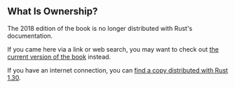 ## What Is Ownership?

The 2018 edition of the book is no longer distributed with Rust's documentation.

If you came here via a link or web search, you may want to check out [the current version of the book](../ch04-01-what-is-ownership.html) instead.

If you have an internet connection, you can [find a copy distributed with Rust 1.30](https://doc.rust-lang.org/1.30.0/book/2018-edition/ch04-01-what-is-ownership.html).